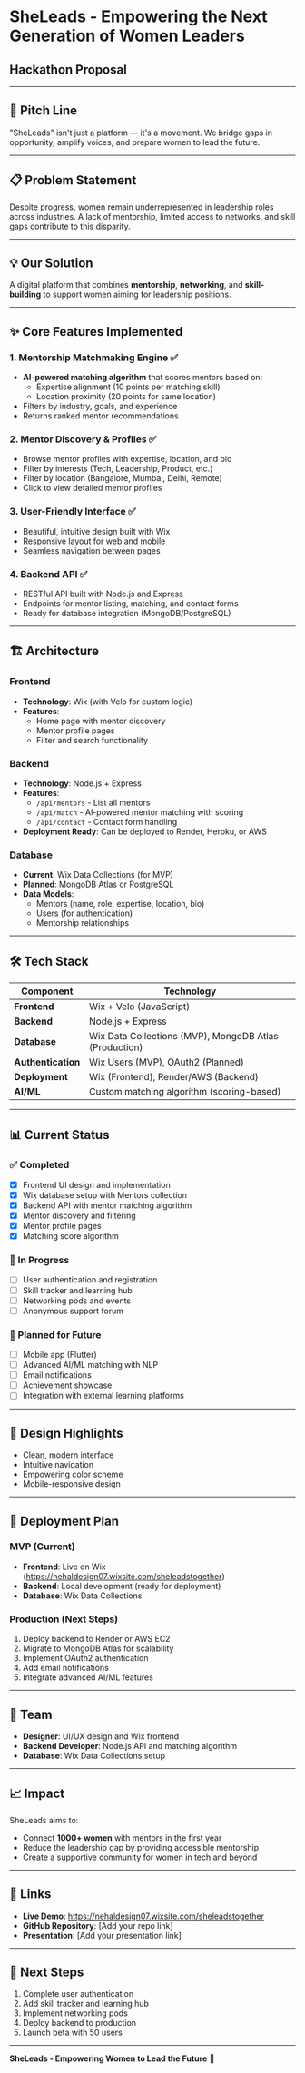 # SheLeads - Empowering the Next Generation of Women Leaders
## Hackathon Proposal

---

## 🎯 Pitch Line
"SheLeads" isn't just a platform — it's a movement. We bridge gaps in opportunity, amplify voices, and prepare women to lead the future.

---

## 📋 Problem Statement
Despite progress, women remain underrepresented in leadership roles across industries. A lack of mentorship, limited access to networks, and skill gaps contribute to this disparity.

---

## 💡 Our Solution
A digital platform that combines **mentorship**, **networking**, and **skill-building** to support women aiming for leadership positions.

---

## ✨ Core Features Implemented

### 1. Mentorship Matchmaking Engine ✅
- **AI-powered matching algorithm** that scores mentors based on:
  - Expertise alignment (10 points per matching skill)
  - Location proximity (20 points for same location)
- Filters by industry, goals, and experience
- Returns ranked mentor recommendations

### 2. Mentor Discovery & Profiles ✅
- Browse mentor profiles with expertise, location, and bio
- Filter by interests (Tech, Leadership, Product, etc.)
- Filter by location (Bangalore, Mumbai, Delhi, Remote)
- Click to view detailed mentor profiles

### 3. User-Friendly Interface ✅
- Beautiful, intuitive design built with Wix
- Responsive layout for web and mobile
- Seamless navigation between pages

### 4. Backend API ✅
- RESTful API built with Node.js and Express
- Endpoints for mentor listing, matching, and contact forms
- Ready for database integration (MongoDB/PostgreSQL)

---

## 🏗️ Architecture

### Frontend
- **Technology**: Wix (with Velo for custom logic)
- **Features**: 
  - Home page with mentor discovery
  - Mentor profile pages
  - Filter and search functionality

### Backend
- **Technology**: Node.js + Express
- **Features**:
  - `/api/mentors` - List all mentors
  - `/api/match` - AI-powered mentor matching with scoring
  - `/api/contact` - Contact form handling
- **Deployment Ready**: Can be deployed to Render, Heroku, or AWS

### Database
- **Current**: Wix Data Collections (for MVP)
- **Planned**: MongoDB Atlas or PostgreSQL
- **Data Models**: 
  - Mentors (name, role, expertise, location, bio)
  - Users (for authentication)
  - Mentorship relationships

---

## 🛠️ Tech Stack

| Component | Technology |
|-----------|-----------|
| **Frontend** | Wix + Velo (JavaScript) |
| **Backend** | Node.js + Express |
| **Database** | Wix Data Collections (MVP), MongoDB Atlas (Production) |
| **Authentication** | Wix Users (MVP), OAuth2 (Planned) |
| **Deployment** | Wix (Frontend), Render/AWS (Backend) |
| **AI/ML** | Custom matching algorithm (scoring-based) |

---

## 📊 Current Status

### ✅ Completed
- [x] Frontend UI design and implementation
- [x] Wix database setup with Mentors collection
- [x] Backend API with mentor matching algorithm
- [x] Mentor discovery and filtering
- [x] Mentor profile pages
- [x] Matching score algorithm

### 🚧 In Progress
- [ ] User authentication and registration
- [ ] Skill tracker and learning hub
- [ ] Networking pods and events
- [ ] Anonymous support forum

### 📅 Planned for Future
- [ ] Mobile app (Flutter)
- [ ] Advanced AI/ML matching with NLP
- [ ] Email notifications
- [ ] Achievement showcase
- [ ] Integration with external learning platforms

---

## 🎨 Design Highlights
- Clean, modern interface
- Intuitive navigation
- Empowering color scheme
- Mobile-responsive design

---

## 🚀 Deployment Plan

### MVP (Current)
- **Frontend**: Live on Wix (https://nehaldesign07.wixsite.com/sheleadstogether)
- **Backend**: Local development (ready for deployment)
- **Database**: Wix Data Collections

### Production (Next Steps)
1. Deploy backend to Render or AWS EC2
2. Migrate to MongoDB Atlas for scalability
3. Implement OAuth2 authentication
4. Add email notifications
5. Integrate advanced AI/ML features

---

## 👥 Team
- **Designer**: UI/UX design and Wix frontend
- **Backend Developer**: Node.js API and matching algorithm
- **Database**: Wix Data Collections setup

---

## 📈 Impact
SheLeads aims to:
- Connect **1000+ women** with mentors in the first year
- Reduce the leadership gap by providing accessible mentorship
- Create a supportive community for women in tech and beyond

---

## 🔗 Links
- **Live Demo**: https://nehaldesign07.wixsite.com/sheleadstogether
- **GitHub Repository**: [Add your repo link]
- **Presentation**: [Add your presentation link]

---

## 📝 Next Steps
1. Complete user authentication
2. Add skill tracker and learning hub
3. Implement networking pods
4. Deploy backend to production
5. Launch beta with 50 users

---

**SheLeads - Empowering Women to Lead the Future** 🚀
